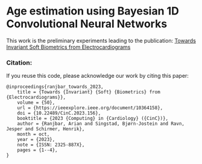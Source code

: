 # Age estimation using Bayesian 1D Convolutional Neural Networks

This work is the preliminary experiments leading to the publication: [Towards Invariant Soft Biometrics from Electrocardiograms](https://ieeexplore.ieee.org/document/10364158)

### Citation:
If you reuse this code, please acknowledge our work by citing this paper:

    @inproceedings{ranjbar_towards_2023,
    	title = {Towards {Invariant} {Soft} {Biometrics} from {Electrocardiograms}},
    	volume = {50},
    	url = {https://ieeexplore.ieee.org/document/10364158},
    	doi = {10.22489/CinC.2023.156},
    	booktitle = {2023 {Computing} in {Cardiology} ({CinC})},
    	author = {Ranjbar, Arian and Singstad, Bjørn-Jostein and Ravn, Jesper and Schirmer, Henrik},
    	month = oct,
    	year = {2023},
    	note = {ISSN: 2325-887X},
    	pages = {1--4},
    }
